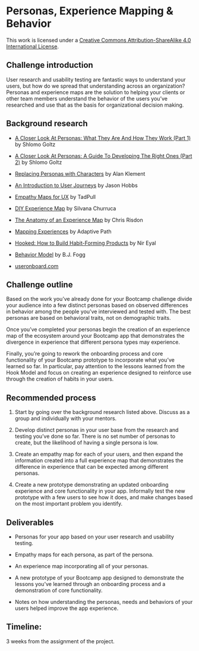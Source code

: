 # Personas, Experience Mapping & Behavior

This work is licensed under a [Creative Commons Attribution-ShareAlike 4.0 International License](http://creativecommons.org/licenses/by-sa/4.0/).

## Challenge introduction

User research and usability testing are fantastic ways to understand your users, but how do we spread that understanding across an organization? Personas and experience maps are the solution to helping your clients or other team members understand the behavior of the users you’ve researched and use that as the basis for organizational decision making.

## Background research

* [A Closer Look At Personas: What They Are And How They Work (Part 1)](http://www.smashingmagazine.com/2014/08/a-closer-look-at-personas-part-1/) by Shlomo Goltz

* [A Closer Look At Personas: A Guide To Developing The Right Ones (Part 2)](http://www.smashingmagazine.com/2014/08/a-closer-look-at-personas-part-2/) by Shlomo Goltz

* [Replacing Personas with Characters](https://medium.com/down-the-rabbit-hole/replacing-personas-with-characters-aa72d3cf6c69#.rwzto5d2b) by Alan Klement

* [An Introduction to User Journeys](http://boxesandarrows.com/an-introduction-to-user-journeys/) by Jason Hobbs

* [Empathy Maps for UX](http://www.tadpull.com/tools/how-to-use-empathy-map-for-user-experience-mapping.php?/usability-tools/how-to-use-empathy-map-for-user-experience-mapping) by TadPull

* [DIY Experience Map](http://www.ux-lady.com/diy-experience-map/) by Silvana Churruca

* [The Anatomy of an Experience Map](http://adaptivepath.org/ideas/the-anatomy-of-an-experience-map/) by Chris Risdon

* [Mapping Experiences](https://www.dropbox.com/s/o2bd0f61s4jeeap/Adaptive_Paths_Guide_to_Experience_Mapping.pdf?dl=0) by Adaptive Path

* [Hooked: How to Build Habit-Forming Products](http://www.amazon.com/Hooked-How-Build-Habit-Forming-Products-ebook/dp/B00HJ4A43S) by Nir Eyal

* [Behavior Model](http://www.behaviormodel.org/) by B.J. Fogg

* [useronboard.com](http://www.useronboard.com)

## Challenge outline

Based on the work you’ve already done for your Bootcamp challenge divide your audience into a few distinct personas based on observed differences in behavior among the people you’ve interviewed and tested with. The best personas are based on behavioral traits, not on demographic traits.

Once you’ve completed your personas begin the creation of an experience map of the ecosystem around your Bootcamp app that demonstrates the divergence in experience that different persona types may experience.

Finally, you’re going to rework the onboarding process and core functionality of your Bootcamp prototype to incorporate what you’ve learned so far. In particular, pay attention to the lessons learned from the Hook Model and focus on creating an experience designed to reinforce use through the creation of habits in your users.

## Recommended process

1. Start by going over the background research listed above. Discuss as a group and individually with your mentors.

2. Develop distinct personas in your user base from the research and testing you’ve done so far. There is no set number of personas to create, but the likelihood of having a single persona is low.

3. Create an empathy map for each of your users, and then expand the information created into a full experience map that demonstrates the difference in experience that can be expected among different personas.

4. Create a new prototype demonstrating an updated onboarding experience and core functionality in your app. Informally test the new prototype with a few users to see how it does, and make changes based on the most important problem you identify.

## Deliverables

* Personas for your app based on your user research and usability testing.

* Empathy maps for each persona, as part of the persona.

* An experience map incorporating all of your personas.

* A new prototype of your Bootcamp app designed to demonstrate the lessons you’ve learned through an onboarding process and a demonstration of core functionality.

* Notes on how understanding the personas, needs and behaviors of your users helped improve the app experience.

## Timeline:

3 weeks from the assignment of the project.

